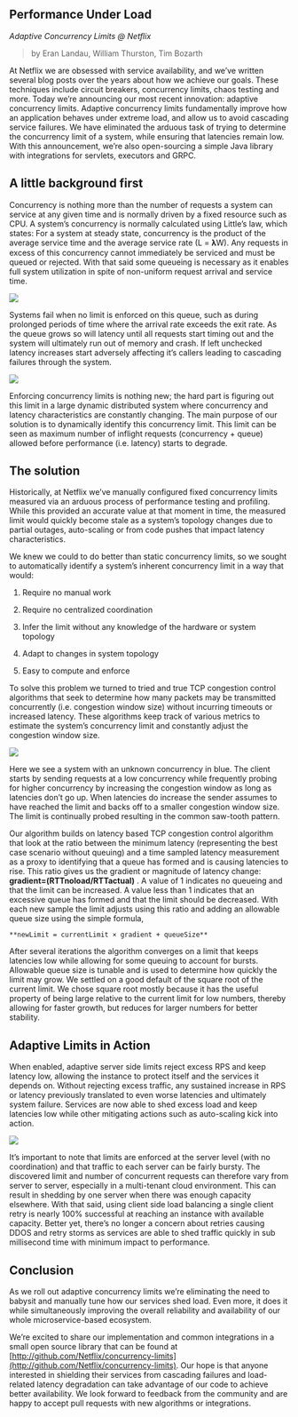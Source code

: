 
## Performance Under Load

*Adaptive Concurrency Limits @ Netflix*
>  by Eran Landau, William Thurston, Tim Bozarth

At Netflix we are obsessed with service availability, and we’ve written several blog posts over the years about how we achieve our goals. These techniques include circuit breakers, concurrency limits, chaos testing and more. Today we’re announcing our most recent innovation: adaptive concurrency limits. Adaptive concurrency limits fundamentally improve how an application behaves under extreme load, and allow us to avoid cascading service failures. We have eliminated the arduous task of trying to determine the concurrency limit of a system, while ensuring that latencies remain low. With this announcement, we’re also open-sourcing a simple Java library with integrations for servlets, executors and GRPC.

## A little background first

Concurrency is nothing more than the number of requests a system can service at any given time and is normally driven by a fixed resource such as CPU. A system’s concurrency is normally calculated using Little’s law, which states: For a system at steady state, concurrency is the product of the average service time and the average service rate (L = 𝛌W). Any requests in excess of this concurrency cannot immediately be serviced and must be queued or rejected. With that said some queueing is necessary as it enables full system utilization in spite of non-uniform request arrival and service time.

![](https://cdn-images-1.medium.com/max/2468/1*XurJ5f2Hjf4lO-GspmCRIw.png)

Systems fail when no limit is enforced on this queue, such as during prolonged periods of time where the arrival rate exceeds the exit rate. As the queue grows so will latency until all requests start timing out and the system will ultimately run out of memory and crash. If left unchecked latency increases start adversely affecting it’s callers leading to cascading failures through the system.

![](https://cdn-images-1.medium.com/max/2432/1*HuSIJZzGk7RSeJbnINF-DQ.png)

Enforcing concurrency limits is nothing new; the hard part is figuring out this limit in a large dynamic distributed system where concurrency and latency characteristics are constantly changing. The main purpose of our solution is to dynamically identify this concurrency limit. This limit can be seen as maximum number of inflight requests (concurrency + queue) allowed before performance (i.e. latency) starts to degrade.

## The solution

Historically, at Netflix we’ve manually configured fixed concurrency limits measured via an arduous process of performance testing and profiling. While this provided an accurate value at that moment in time, the measured limit would quickly become stale as a system’s topology changes due to partial outages, auto-scaling or from code pushes that impact latency characteristics.

We knew we could to do better than static concurrency limits, so we sought to automatically identify a system’s inherent concurrency limit in a way that would:

 1. Require no manual work

 2. Require no centralized coordination

 3. Infer the limit without any knowledge of the hardware or system topology

 4. Adapt to changes in system topology

 5. Easy to compute and enforce

To solve this problem we turned to tried and true TCP congestion control algorithms that seek to determine how many packets may be transmitted concurrently (i.e. congestion window size) without incurring timeouts or increased latency. These algorithms keep track of various metrics to estimate the system’s concurrency limit and constantly adjust the congestion window size.

![](https://cdn-images-1.medium.com/max/2496/1*rWdqQuqi50OJNLnGeDgo1w.png)

Here we see a system with an unknown concurrency in blue. The client starts by sending requests at a low concurrency while frequently probing for higher concurrency by increasing the congestion window as long as latencies don’t go up. When latencies do increase the sender assumes to have reached the limit and backs off to a smaller congestion window size. The limit is continually probed resulting in the common saw-tooth pattern.

Our algorithm builds on latency based TCP congestion control algorithm that look at the ratio between the minimum latency (representing the best case scenario without queuing) and a time sampled latency measurement as a proxy to identifying that a queue has formed and is causing latencies to rise. This ratio gives us the gradient or magnitude of latency change: **gradient=(RTTnoload/RTTactual)** . A value of 1 indicates no queueing and that the limit can be increased. A value less than 1 indicates that an excessive queue has formed and that the limit should be decreased. With each new sample the limit adjusts using this ratio and adding an allowable queue size using the simple formula,

    **newLimit = currentLimit × gradient + queueSize**

After several iterations the algorithm converges on a limit that keeps latencies low while allowing for some queuing to account for bursts. Allowable queue size is tunable and is used to determine how quickly the limit may grow. We settled on a good default of the square root of the current limit. We chose square root mostly because it has the useful property of being large relative to the current limit for low numbers, thereby allowing for faster growth, but reduces for larger numbers for better stability.

## Adaptive Limits in Action

When enabled, adaptive server side limits reject excess RPS and keep latency low, allowing the instance to protect itself and the services it depends on. Without rejecting excess traffic, any sustained increase in RPS or latency previously translated to even worse latencies and ultimately system failure. Services are now able to shed excess load and keep latencies low while other mitigating actions such as auto-scaling kick into action.

![](https://cdn-images-1.medium.com/max/2452/1*sfDL_PVx-lCAs3W4z_S0cQ.png)

It’s important to note that limits are enforced at the server level (with no coordination) and that traffic to each server can be fairly bursty. The discovered limit and number of concurrent requests can therefore vary from server to server, especially in a multi-tenant cloud environment. This can result in shedding by one server when there was enough capacity elsewhere. With that said, using client side load balancing a single client retry is nearly 100% successful at reaching an instance with available capacity. Better yet, there’s no longer a concern about retries causing DDOS and retry storms as services are able to shed traffic quickly in sub millisecond time with minimum impact to performance.

## Conclusion

As we roll out adaptive concurrency limits we’re eliminating the need to babysit and manually tune how our services shed load. Even more, it does it while simultaneously improving the overall reliability and availability of our whole microservice-based ecosystem.

We’re excited to share our implementation and common integrations in a small open source library that can be found at [http://github.com/Netflix/concurrency-limits](http://github.com/Netflix/concurrency-limits). Our hope is that anyone interested in shielding their services from cascading failures and load-related latency degradation can take advantage of our code to achieve better availability. We look forward to feedback from the community and are happy to accept pull requests with new algorithms or integrations.
